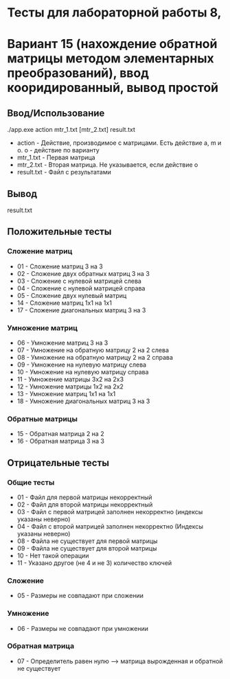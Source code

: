 # Тесты для лабораторной работы 8,
# Вариант 15 (нахождение обратной  матрицы методом элементарных преобразований), ввод кооридированный, вывод простой

## Ввод/Использование
./app.exe action mtr_1.txt [mtr_2.txt] result.txt
- action - Действие, производимое с матрицами. Есть действие a, m и o. o - действие по варианту
- mtr_1.txt - Первая матрица
- mtr_2.txt - Вторая матрица. Не указывается, если действие o
- result.txt - Файл с результатами

## Вывод
result.txt

## Положительные тесты
### Сложение матриц
- 01 - Сложение матриц 3 на 3
- 02 - Сложение двух обратных матриц 3 на 3
- 03 - Сложение с нулевой матрицей слева
- 04 - Сложение с нулевой матрицей справа
- 05 - Сложение двух нулевый матриц
- 14 - Сложение матриц 1x1 на 1х1
- 17 - Сложение диагональных матриц 3 на 3
### Умножение матриц
- 06 - Умножение матриц 3 на 3
- 07 - Умножение на обратную матрицу 2 на 2 слева
- 08 - Умножение на обратную матрицу 2 на 2 справа
- 09 - Умножение на нулевую матрицу слева
- 10 - Умножение на нулевую матрицу справа
- 11 - Умножение матрицы 3x2 на 2x3
- 12 - Умножение матрицы 1x2 на 2x2
- 13 - Умножение матриц 1х1 на 1х1
- 18 - Умножение диагональных матриц 3 на 3
### Обратные матрицы
- 15 - Обратная матрица 2 на 2
- 16 - Обратная матрица 3 на 3

## Отрицательные тесты
### Общие тесты
- 01 - Файл для первой матрицы некорректный
- 02 - Файл для второй матрицы некорректный
- 03 - Файл с первой матрицей заполнен некорректно (индексы указаны неверно)
- 04 - Файл с второй матрицей заполнен некорректно (Индексы указаны неверно)
- 08 - Файла не существует для первой матрицы
- 09 - Файла не существует для второй матрицы
- 10 - Нет такой операции
- 11 - Указано другое (не 4 и не 3) количество ключей
### Сложение
- 05 - Размеры не совпадают при сложении
### Умножение
- 06 - Размеры не совпадают при умножении
### Обратная матрица
- 07 - Определитель равен нулю --> матрица вырожденная и обратной не существует

